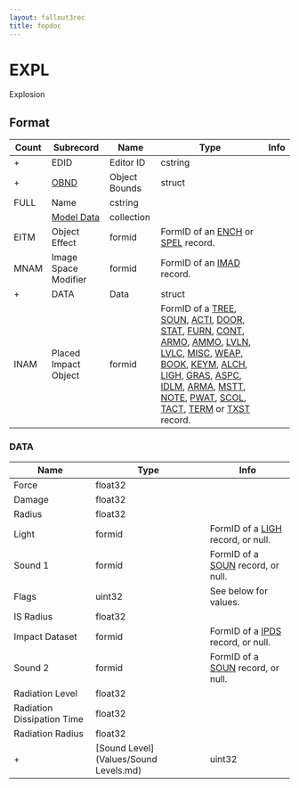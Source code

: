 ```yaml
---
layout: fallout3rec
title: fopdoc
---
```

EXPL
====

Explosion

## Format

Count | Subrecord | Name | Type | Info
------|-------|------|------|-----
+ | EDID | Editor ID | cstring |
+ | [OBND](Subrecords/OBND.md) | Object Bounds | struct |
 | FULL | Name | cstring |
 | | [Model Data](Subrecords/Model.md) | collection |
 | EITM | Object Effect | formid | FormID of an [ENCH](ENCH.md) or [SPEL](SPEL.md) record.
 | MNAM | Image Space Modifier | formid | FormID of an [IMAD](IMAD.md) record.
+ | DATA | Data | struct |
 | INAM | Placed Impact Object | formid | FormID of a [TREE](TREE.md), [SOUN](SOUN.md), [ACTI](ACTI.md), [DOOR](DOOR.md), [STAT](STAT.md), [FURN](FURN.md), [CONT](CONT.md), [ARMO](ARMO.md), [AMMO](AMMO.md), [LVLN](LVLN.md), [LVLC](LVLC.md), [MISC](MISC.md), [WEAP](WEAP.md), [BOOK](BOOK.md), [KEYM](KEYM.md), [ALCH](ALCH.md), [LIGH](LIGH.md), [GRAS](GRAS.md), [ASPC](ASPC.md), [IDLM](IDLM.md), [ARMA](ARMA.md), [MSTT](MSTT.md), [NOTE](NOTE.md), [PWAT](PWAT.md), [SCOL](SCOL.md), [TACT](TACT.md), [TERM](TERM.md) or [TXST](TXST.md) record.

### DATA

Name | Type | Info
-----|------|-----
Force | float32 |
Damage | float32 |
Radius | float32 |
Light | formid | FormID of a [LIGH](LIGH.md) record, or null.
Sound 1 | formid | FormID of a [SOUN](SOUN.md) record, or null.
Flags | uint32 | See below for values.
IS Radius | float32 |
Impact Dataset | formid | FormID of a [IPDS](IPDS.md) record, or null.
Sound 2 | formid | FormID of a [SOUN](SOUN.md) record, or null.
Radiation Level | float32 |
Radiation Dissipation Time | float32 |
Radiation Radius | float32 |
+ | [Sound Level](Values/Sound Levels.md) | uint32 | Enum - see link for values.

